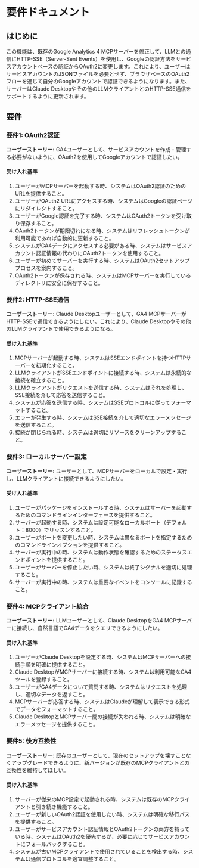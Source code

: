 # 要件ドキュメント

## はじめに

この機能は、既存のGoogle Analytics 4 MCPサーバーを修正して、LLMとの通信にHTTP-SSE（Server-Sent Events）を使用し、Googleの認証方法をサービスアカウントベースの認証からOAuth2に変更します。これにより、ユーザーはサービスアカウントのJSONファイルを必要とせず、ブラウザベースのOAuth2フローを通じて自分のGoogleアカウントで認証できるようになります。また、サーバーはClaude Desktopやその他のLLMクライアントとのHTTP-SSE通信をサポートするように更新されます。

## 要件

### 要件1: OAuth2認証

**ユーザーストーリー:** GA4ユーザーとして、サービスアカウントを作成・管理する必要がないように、OAuth2を使用してGoogleアカウントで認証したい。

#### 受け入れ基準

1. ユーザーがMCPサーバーを起動する時、システムはOAuth2認証のためのURLを提供すること。
2. ユーザーがOAuth2 URLにアクセスする時、システムはGoogleの認証ページにリダイレクトすること。
3. ユーザーがGoogle認証を完了する時、システムはOAuth2トークンを受け取り保存すること。
4. OAuth2トークンが期限切れになる時、システムはリフレッシュトークンが利用可能であれば自動的に更新すること。
5. システムがGA4データにアクセスする必要がある時、システムはサービスアカウント認証情報の代わりにOAuth2トークンを使用すること。
6. ユーザーが初めてサーバーを実行する時、システムはOAuth2セットアッププロセスを案内すること。
7. OAuth2トークンが保存される時、システムはMCPサーバーを実行しているディレクトリに安全に保存すること。

### 要件2: HTTP-SSE通信

**ユーザーストーリー:** Claude Desktopユーザーとして、GA4 MCPサーバーがHTTP-SSEで通信できるようにしたい。これにより、Claude Desktopやその他のLLMクライアントで使用できるようになる。

#### 受け入れ基準

1. MCPサーバーが起動する時、システムはSSEエンドポイントを持つHTTPサーバーを初期化すること。
2. LLMクライアントがSSEエンドポイントに接続する時、システムは永続的な接続を確立すること。
3. LLMクライアントがリクエストを送信する時、システムはそれを処理し、SSE接続を介して応答を送信すること。
4. システムが応答を送信する時、システムはSSEプロトコルに従ってフォーマットすること。
5. エラーが発生する時、システムはSSE接続を介して適切なエラーメッセージを送信すること。
6. 接続が閉じられる時、システムは適切にリソースをクリーンアップすること。

### 要件3: ローカルサーバー設定

**ユーザーストーリー:** ユーザーとして、MCPサーバーをローカルで設定・実行し、LLMクライアントに接続できるようにしたい。

#### 受け入れ基準

1. ユーザーがパッケージをインストールする時、システムはサーバーを起動するためのコマンドラインインターフェースを提供すること。
2. サーバーが起動する時、システムは設定可能なローカルポート（デフォルト：8000）でリッスンすること。
3. ユーザーがポートを変更したい時、システムは異なるポートを指定するためのコマンドラインオプションを提供すること。
4. サーバーが実行中の時、システムは動作状態を確認するためのステータスエンドポイントを提供すること。
5. ユーザーがサーバーを停止したい時、システムは終了シグナルを適切に処理すること。
6. サーバーが実行中の時、システムは重要なイベントをコンソールに記録すること。

### 要件4: MCPクライアント統合

**ユーザーストーリー:** LLMユーザーとして、Claude DesktopをGA4 MCPサーバーに接続し、自然言語でGA4データをクエリできるようにしたい。

#### 受け入れ基準

1. ユーザーがClaude Desktopを設定する時、システムはMCPサーバーへの接続手順を明確に提供すること。
2. Claude DesktopがMCPサーバーに接続する時、システムは利用可能なGA4ツールを登録すること。
3. ユーザーがGA4データについて質問する時、システムはリクエストを処理し、適切なデータを返すこと。
4. MCPサーバーが応答する時、システムはClaudeが理解して表示できる形式でデータをフォーマットすること。
5. Claude DesktopとMCPサーバー間の接続が失われる時、システムは明確なエラーメッセージを提供すること。

### 要件5: 後方互換性

**ユーザーストーリー:** 既存のユーザーとして、現在のセットアップを壊すことなくアップグレードできるように、新バージョンが既存のMCPクライアントとの互換性を維持してほしい。

#### 受け入れ基準

1. サーバーが従来のMCP設定で起動される時、システムは既存のMCPクライアントと引き続き機能すること。
2. ユーザーが新しいOAuth2認証を使用したい時、システムは明確な移行パスを提供すること。
3. ユーザーがサービスアカウント認証情報とOAuth2トークンの両方を持っている時、システムはOAuth2を優先するが、必要に応じてサービスアカウントにフォールバックすること。
4. システムが古いMCPクライアントで使用されていることを検出する時、システムは通信プロトコルを適宜調整すること。